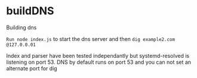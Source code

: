 # buildDNS
Building dns

`Run node index.js` to start the dns server
and then `dig example2.com @127.0.0.01`


Index and parser have been tested independantly but systemd-resolved is listening on port 53. DNS by default runs on port 53 and you can not set an alternate port for dig